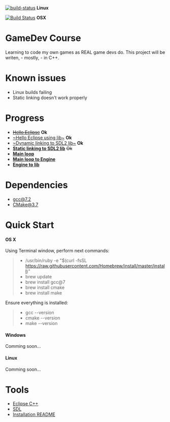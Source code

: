 [![build-status](https://img.shields.io/bitbucket/pipelines/atlassian/adf-builder-javascript.svg)](https://bitbucket.org/GroznyBear/gamedev/addon/pipelines/home) **Linux**

[![Build Status](https://travis-ci.org/groznybear/gamedev.svg?branch=master)](https://travis-ci.org/groznybear/gamedev) **OSX**
 

# GameDev Course
Learning to code my own games as REAL game devs do.
This project will be writen, - mostly, - in C++.
# Known issues
- Linux builds failing
- Static linking doesn't work properly

# Progress
- [~~Hello Eclipse~~](https://bitbucket.org/GroznyBear/gamedev/src/717bfe2123eba04975854137f70afe5d6b409b6f/experiments/01_01_eclipse/?at=master) **Ok**
- [~Hello Eclipse using lib~](https://bitbucket.org/GroznyBear/gamedev/src/717bfe2123eba04975854137f70afe5d6b409b6f/experiments/01_02_make_lib/?at=master) **Ok**
- [~Dynamic linking to SDL2 lib~](https://bitbucket.org/GroznyBear/gamedev/src/717bfe2123eba04975854137f70afe5d6b409b6f/experiments/02_01_sdl_dynamic/?at=master) **Ok**
- [**Static linking to SDL2 lib**](https://bitbucket.org/GroznyBear/gamedev/src/717bfe2123eba04975854137f70afe5d6b409b6f/experiments/02_02_sdl_static/?at=master) ~~Ok~~
- [**Main loop**](https://bitbucket.org/GroznyBear/gamedev/src/717bfe2123eba04975854137f70afe5d6b409b6f/experiments/03_01_main_loop/?at=master)
- [**Main loop to Engine**](https://bitbucket.org/GroznyBear/gamedev/src/717bfe2123eba04975854137f70afe5d6b409b6f/experiments/03_02_main_loop_to_engine/?at=master)
- [**Engine to lib**](https://bitbucket.org/GroznyBear/gamedev/src/717bfe2123eba04975854137f70afe5d6b409b6f/experiments/03_03_engine_to_lib/?at=master)

# Dependencies
- gcc@7.2
- CMake@3.7

# Quick Start
#### OS X

Using Terminal window, perform next commands:
>	- /usr/bin/ruby -e "$(curl -fsSL https://raw.githubusercontent.com/Homebrew/install/master/install)"
>	- brew update
>	- brew install gcc@7
>	- brew install cmake
>	- brew install make

Ensure everything is installed:
>	- gcc --version
>	- cmake --version
>	- make --version

#### Windows
Comming soon...

#### Linux
Comming soon...

# Tools
- [Eclipse C++](http://www.eclipse.org/downloads/)
- [SDL](https://www.libsdl.org/)
- [Installation README](https://bitbucket.org/GroznyBear/gamedev/src//tools/?at=master)
